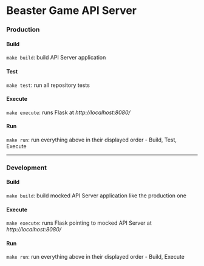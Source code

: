 # Beaster Game API Server

### Production

#### Build
`make build`: build API Server application

#### Test
`make test`: run all repository tests

#### Execute
`make execute`: runs Flask at *http://localhost:8080/*

#### Run
`make run`: run everything above in their displayed order - Build, Test, Execute

---
### Development

#### Build
`make build`: build mocked API Server application like the production one

#### Execute
`make execute`: runs Flask pointing to mocked API Server at *http://localhost:8080/*

#### Run
`make run`: run everything above in their displayed order - Build, Execute
